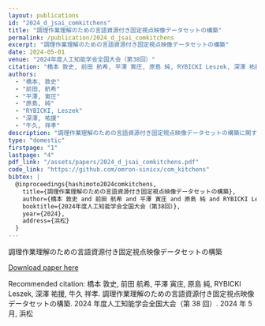 ```yaml
---
layout: publications
id: "2024_d_jsai_comkitchens"
title: "調理作業理解のための言語資源付き固定視点映像データセットの構築"
permalink: /publication/2024_d_jsai_comkitchens
excerpt: "調理作業理解のための言語資源付き固定視点映像データセットの構築"
date: 2024-05-01
venue: "2024年度人工知能学会全国大会（第38回）"
citation: "橋本 敦史, 前田 航希, 平澤 寅庄, 原島 純, RYBICKI Leszek, 深澤 祐援, 牛久 祥孝. 調理作業理解のための言語資源付き固定視点映像データセットの構築. 2024年度人工知能学会全国大会（第38回）. 2024年5月, 浜松"
authors:
  - "橋本, 敦史"
  - "前田, 航希"
  - "平澤, 寅庄"
  - "原島, 純"
  - "RYBICKI, Leszek"
  - "深澤, 祐援"
  - "牛久, 祥孝"
description: "調理作業理解のための言語資源付き固定視点映像データセットの構築に関する研究"
type: "domestic"
firstpage: "1"
lastpage: "4"
pdf_link: "/assets/papers/2024_d_jsai_comkitchens.pdf"
code_link: "https://github.com/omron-sinicx/com_kitchens"
bibtex: |
  @inproceedings{hashimoto2024comkitchens,
    title={調理作業理解のための言語資源付き固定視点映像データセットの構築},
    author={橋本 敦史 and 前田 航希 and 平澤 寅庄 and 原島 純 and RYBICKI Leszek and 深澤 祐援 and 牛久 祥孝},
    booktitle={2024年度人工知能学会全国大会（第38回）},
    year={2024},
    address={浜松}
  }
---
```


調理作業理解のための言語資源付き固定視点映像データセットの構築

[Download paper here]()

Recommended citation: 橋本 敦史, 前田 航希, 平澤 寅庄, 原島 純, RYBICKI Leszek, 深澤 祐援, 牛久 祥孝. 調理作業理解のための言語資源付き固定視点映像データセットの構築. 2024 年度人工知能学会全国大会（第 38 回）. 2024 年 5 月, 浜松
